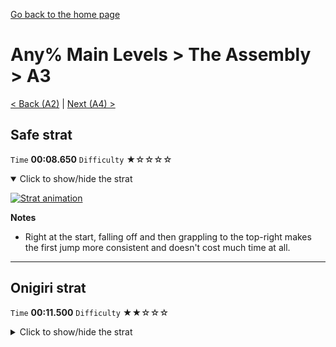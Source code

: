 [Go back to the home page](https://github.com/Doublevil/scbspeedrun)

# Any% Main Levels > The Assembly > A3

[< Back (A2)](https://github.com/Doublevil/scbspeedrun/blob/main/levels/any_ml/A/A2.md) | [Next (A4) >](https://github.com/Doublevil/scbspeedrun/blob/main/levels/any_ml/A/A4.md)

## Safe strat

`Time` **00:08.650** `Difficulty` ★☆☆☆☆
<details open>
  <summary>Click to show/hide the strat</summary>

  [![Strat animation](https://github.com/Doublevil/scbspeedrun/blob/main/media/levels/A/A3_SafeStrat.webp)](https://github.com/Doublevil/scbspeedrun/blob/main/media/levels/A/A3_SafeStrat.mp4?raw=true)

  **Notes**
  - Right at the start, falling off and then grappling to the top-right makes the first jump more consistent and doesn't cost much time at all.
</details>

---
## Onigiri strat

`Time` **00:11.500** `Difficulty` ★★☆☆☆
<details>
  <summary>Click to show/hide the strat</summary>

  [![Strat animation](https://github.com/Doublevil/scbspeedrun/blob/main/media/levels/A/A3_Onigiri.webp)](https://github.com/Doublevil/scbspeedrun/blob/main/media/levels/A/A3_Onigiri.mp4?raw=true)

  **Notes**
  - Another strat where we kind of cheat our way to the onigiri, although this one is pretty much obvious and probably somewhat intended.
</details>
